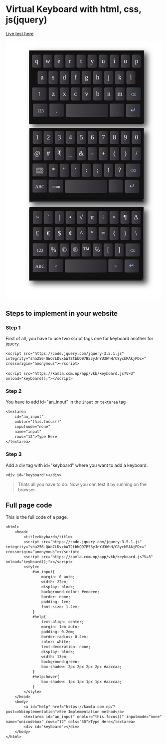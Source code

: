 # Virtual Keyboard with html, css, js(jquery)
[Live test here](https://kamla.com.np/app/vkb/)

![snap](snap.png)

## Steps to implement in your website
### Step 1
First of all, you have to use two script tags one for keyboard another for jquery.
```
<script src="https://code.jquery.com/jquery-3.5.1.js" 
integrity="sha256-QWo7LDvxbWT2tbbQ97B53yJnYU3WhH/C8ycbRAkjPDc=" 
crossorigin="anonymous"></script>

<script src="https://kamla.com.np/app/vkb/keyboard.js?V=3" onload="keyboard();"></script>

```
### Step 2
You have to add id="an_input" in the `input` or `textarea` tag
```
<textarea 
	id="an_input" 
	onblur="this.focus()" 
	inputmode="none"  
	name="input" 
	rows="12">Type Here
</textarea>

```
### Step 3
Add a div tag with id="keyboard" where you want to add a keyboard.
```
<div id="keyboard"></div>
```
>Thats all you have to do. Now you can test it by running on the browser.

## Full page code
This is the full code of a page.
```
<html>
    <head>
        <title>Keybard</title>
        <script src="https://code.jquery.com/jquery-3.5.1.js" integrity="sha256-QWo7LDvxbWT2tbbQ97B53yJnYU3WhH/C8ycbRAkjPDc=" crossorigin="anonymous"></script>
        <script src="https://kamla.com.np/app/vkb/keyboard.js?V=3" onload="keyboard();"></script>
        <style>
            #an_input{
                margin: 0 auto;
                width: 22em;
                display: block;
                background-color: #eeeeee;
                border: none;
                padding: 1em;
                font-size: 1.2em;
            }
            #help{
                text-align: center;
                margin: 1em auto;
                padding: 0.2em;
                border-radius: 0.2em;
                color: white;
                text-decoration: none;
                display: block;
                width: 13em;
                background:green;
                box-shadow: 2px 2px 2px 2px #aaccaa;
            }
            #help:hover{
                box-shadow: 1px 1px 1px 1px #aaccaa;
            }
        </style>
    </head>
    <body>
        <a id="help" href="https://kamla.com.np/?post=vkbimplementation">See Implementation method</a>
        <textarea id="an_input" onblur="this.focus()" inputmode="none"  name="unicodebox" rows="12" cols="50">Type Here</textarea>
        <div id="keyboard"></div>
    </body>
</html>
```